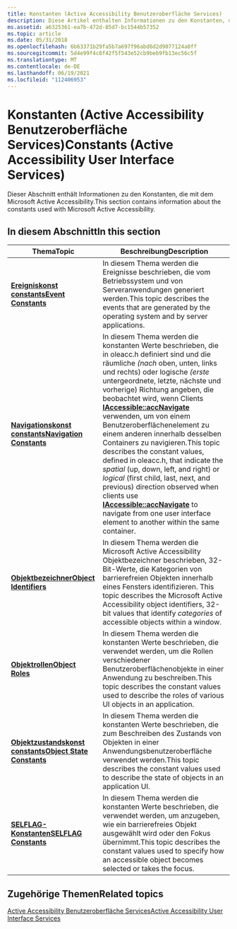 ```yaml
---
title: Konstanten (Active Accessibility Benutzeroberfläche Services)
description: Diese Artikel enthalten Informationen zu den Konstanten, die mit dem Microsoft Active Accessibility.
ms.assetid: a6325361-ea7b-472d-85d7-bc1544b57352
ms.topic: article
ms.date: 05/31/2018
ms.openlocfilehash: 6b63371b29fa5b7a697f96abd6d2d9077124a0ff
ms.sourcegitcommit: 5d4e99f4c8f42f5f543e52cb9beb9fb13ec56c5f
ms.translationtype: MT
ms.contentlocale: de-DE
ms.lasthandoff: 06/19/2021
ms.locfileid: "112406953"
---
```

# <a name="constants-active-accessibility-user-interface-services"></a><span data-ttu-id="49564-103">Konstanten (Active Accessibility Benutzeroberfläche Services)</span><span class="sxs-lookup"><span data-stu-id="49564-103">Constants (Active Accessibility User Interface Services)</span></span>

<span data-ttu-id="49564-104">Dieser Abschnitt enthält Informationen zu den Konstanten, die mit dem Microsoft Active Accessibility.</span><span class="sxs-lookup"><span data-stu-id="49564-104">This section contains information about the constants used with Microsoft Active Accessibility.</span></span>

## <a name="in-this-section"></a><span data-ttu-id="49564-105">In diesem Abschnitt</span><span class="sxs-lookup"><span data-stu-id="49564-105">In this section</span></span>



| <span data-ttu-id="49564-106">Thema</span><span class="sxs-lookup"><span data-stu-id="49564-106">Topic</span></span>                                                               | <span data-ttu-id="49564-107">Beschreibung</span><span class="sxs-lookup"><span data-stu-id="49564-107">Description</span></span>                                                                                                                                                                                                                                                                                                                                                                           |
|---------------------------------------------------------------------|---------------------------------------------------------------------------------------------------------------------------------------------------------------------------------------------------------------------------------------------------------------------------------------------------------------------------------------------------------------------------------------|
| [<span data-ttu-id="49564-108">**Ereigniskonst constants**</span><span class="sxs-lookup"><span data-stu-id="49564-108">**Event Constants**</span></span>](event-constants.md)<br/>               | <span data-ttu-id="49564-109">In diesem Thema werden die Ereignisse beschrieben, die vom Betriebssystem und von Serveranwendungen generiert werden.</span><span class="sxs-lookup"><span data-stu-id="49564-109">This topic describes the events that are generated by the operating system and by server applications.</span></span><br/>                                                                                                                                                                                                                                                                     |
| [<span data-ttu-id="49564-110">**Navigationskonst constants**</span><span class="sxs-lookup"><span data-stu-id="49564-110">**Navigation Constants**</span></span>](navigation-constants.md)<br/>     | <span data-ttu-id="49564-111">In diesem Thema werden die konstanten Werte beschrieben, die in oleacc.h definiert sind und die räumliche *(nach* oben, unten, links und rechts) oder logische *(erste* untergeordnete, letzte, nächste und vorherige) Richtung angeben, die beobachtet wird, wenn Clients [**IAccessible::accNavigate**](/windows/desktop/api/Oleacc/nf-oleacc-iaccessible-accnavigate) verwenden, um von einem Benutzeroberflächenelement zu einem anderen innerhalb desselben Containers zu navigieren.</span><span class="sxs-lookup"><span data-stu-id="49564-111">This topic describes the constant values, defined in oleacc.h, that indicate the *spatial* (up, down, left, and right) or *logical* (first child, last, next, and previous) direction observed when clients use [**IAccessible::accNavigate**](/windows/desktop/api/Oleacc/nf-oleacc-iaccessible-accnavigate) to navigate from one user interface element to another within the same container.</span></span><br/> |
| [<span data-ttu-id="49564-112">**Objektbezeichner**</span><span class="sxs-lookup"><span data-stu-id="49564-112">**Object Identifiers**</span></span>](object-identifiers.md)<br/>         | <span data-ttu-id="49564-113">In diesem Thema werden die Microsoft Active Accessibility Objektbezeichner beschrieben, 32-Bit-Werte, die Kategorien von barrierefreien Objekten innerhalb eines Fensters identifizieren. </span><span class="sxs-lookup"><span data-stu-id="49564-113">This topic describes the Microsoft Active Accessibility object identifiers, 32-bit values that identify *categories* of accessible objects within a window.</span></span><br/>                                                                                                                                                                                                                |
| [<span data-ttu-id="49564-114">**Objektrollen**</span><span class="sxs-lookup"><span data-stu-id="49564-114">**Object Roles**</span></span>](object-roles.md)<br/>                     | <span data-ttu-id="49564-115">In diesem Thema werden die konstanten Werte beschrieben, die verwendet werden, um die Rollen verschiedener Benutzeroberflächenobjekte in einer Anwendung zu beschreiben.</span><span class="sxs-lookup"><span data-stu-id="49564-115">This topic describes the constant values used to describe the roles of various UI objects in an application.</span></span><br/>                                                                                                                                                                                                                                                               |
| [<span data-ttu-id="49564-116">**Objektzustandskonst constants**</span><span class="sxs-lookup"><span data-stu-id="49564-116">**Object State Constants**</span></span>](object-state-constants.md)<br/> | <span data-ttu-id="49564-117">In diesem Thema werden die konstanten Werte beschrieben, die zum Beschreiben des Zustands von Objekten in einer Anwendungsbenutzeroberfläche verwendet werden.</span><span class="sxs-lookup"><span data-stu-id="49564-117">This topic describes the constant values used to describe the state of objects in an application UI.</span></span><br/>                                                                                                                                                                                                                                                                       |
| [<span data-ttu-id="49564-118">**SELFLAG-Konstanten**</span><span class="sxs-lookup"><span data-stu-id="49564-118">**SELFLAG Constants**</span></span>](selflag.md)<br/>                     | <span data-ttu-id="49564-119">In diesem Thema werden die konstanten Werte beschrieben, die verwendet werden, um anzugeben, wie ein barrierefreies Objekt ausgewählt wird oder den Fokus übernimmt.</span><span class="sxs-lookup"><span data-stu-id="49564-119">This topic describes the constant values used to specify how an accessible object becomes selected or takes the focus.</span></span><br/>                                                                                                                                                                                                                                                     |



 

## <a name="related-topics"></a><span data-ttu-id="49564-120">Zugehörige Themen</span><span class="sxs-lookup"><span data-stu-id="49564-120">Related topics</span></span>

<dl> <dt>

[<span data-ttu-id="49564-121">Active Accessibility Benutzeroberfläche Services</span><span class="sxs-lookup"><span data-stu-id="49564-121">Active Accessibility User Interface Services</span></span>](active-accessibility-user-interface-services-ref.md)
</dt> </dl>

 

 






